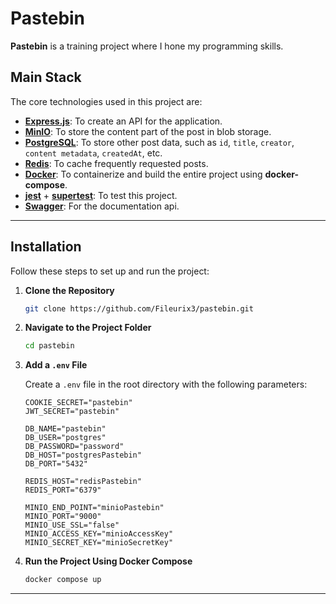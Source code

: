 # Pastebin

**Pastebin** is a training project where I hone my programming skills.

## Main Stack

The core technologies used in this project are:

- [**Express.js**](https://expressjs.com/): To create an API for the application.
- [**MinIO**](https://min.io/): To store the content part of the post in blob storage.
- [**PostgreSQL**](https://www.postgresql.org/): To store other post data, such as `id`, `title`, `creator`, `content metadata`, `createdAt`, etc.
- [**Redis**](https://redis.io/): To cache frequently requested posts.
- [**Docker**](https://www.docker.com/): To containerize and build the entire project using **docker-compose**.
- [**jest**](https://jestjs.io/) + [**supertest**](https://github.com/ladjs/supertest#readme): To test this project.
- [**Swagger**](https://swagger.io/): For the documentation api.

---

## Installation

Follow these steps to set up and run the project:

1. **Clone the Repository**

   ```bash
   git clone https://github.com/Fileurix3/pastebin.git
   ```

2. **Navigate to the Project Folder**

   ```bash
   cd pastebin
   ```

3. **Add a `.env` File**

   Create a `.env` file in the root directory with the following parameters:

   ```env
   COOKIE_SECRET="pastebin"
   JWT_SECRET="pastebin"

   DB_NAME="pastebin"
   DB_USER="postgres"
   DB_PASSWORD="password"
   DB_HOST="postgresPastebin"
   DB_PORT="5432"

   REDIS_HOST="redisPastebin"
   REDIS_PORT="6379"

   MINIO_END_POINT="minioPastebin"
   MINIO_PORT="9000"
   MINIO_USE_SSL="false"
   MINIO_ACCESS_KEY="minioAccessKey"
   MINIO_SECRET_KEY="minioSecretKey"
   ```

4. **Run the Project Using Docker Compose**

   ```bash
   docker compose up
   ```

---
